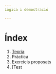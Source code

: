 ```yaml
---
Lògica i demostració

---
```


# Índex

1. [Teoria](logica/log_dem.pdf)
2. Pràctica
3. Exercicis proposats
4. [Test